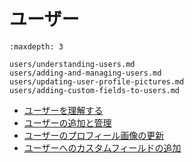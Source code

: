 # ユーザー

```{toctree}
:maxdepth: 3

users/understanding-users.md
users/adding-and-managing-users.md
users/updating-user-profile-pictures.md
users/adding-custom-fields-to-users.md
```

- [ユーザーを理解する](./users/understanding-users.md)
- [ユーザーの追加と管理](./users/adding-and-managing-users.md)
- [ユーザーのプロフィール画像の更新](./users/updating-user-profile-pictures.md)
- [ユーザーへのカスタムフィールドの追加](./users/adding-custom-fields-to-users.md)
